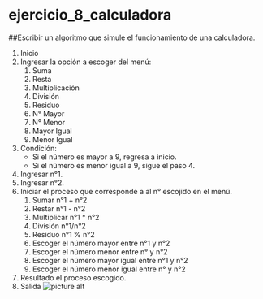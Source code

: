# ejercicio_8_calculadora
##Escribir un algoritmo que simule el funcionamiento de una calculadora.
1. Inicio
2. Ingresar la opción a escoger del menú:
    1. Suma
    2. Resta
    3. Multiplicación
    4. División
    5. Residuo
    6. N° Mayor
    7. N° Menor
    8. Mayor Igual 
    9. Menor Igual
3. Condición:
    - Si el número es mayor a 9, regresa a inicio.
    - Si el número es menor igual a 9, sigue el paso 4.
4. Ingresar n°1.
5. Ingresar n°2.
6. Iniciar el proceso que corresponde a al n° escojido en el menú.
    1. Sumar n°1 + n°2
    2. Restar  n°1 - n°2
    3. Multiplicar n°1 * n°2
    4. División n°1/n°2
    5. Residuo n°1 % n°2
    6. Escoger el número mayor entre n°1 y n°2
    7. Escoger el número menor entre n° y n°2
    8. Escoger el número mayor igual entre n°1 y n°2
    9. Escoger el número menor igual entre n° y n°2
7. Resultado el proceso escogido.
8. Salida
![picture alt](http://4.1m.yt/dpFLyWE.jpg)
